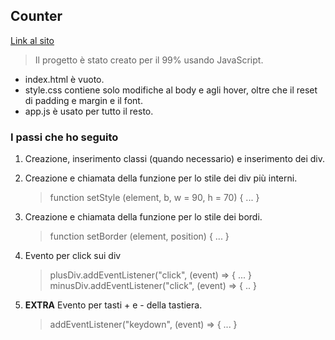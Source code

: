 ## Counter
[Link al sito](https://albertotoia.github.io/counter/)

> Il progetto è stato creato per il 99% usando JavaScript.

- index.html è vuoto.
- style.css contiene solo modifiche al body e agli hover, oltre che il reset di padding e margin e il font.
- app.js è usato per tutto il resto.

### I passi che ho seguito
1. Creazione, inserimento classi (quando necessario) e inserimento dei div.

2. Creazione e chiamata della funzione per lo stile dei div più interni.
    > function setStyle (element, b, w = 90, h = 70) { ... }

3. Creazione e chiamata della funzione per lo stile dei bordi.
    > function setBorder (element, position) { ... }

4. Evento per click sui div
    > plusDiv.addEventListener("click", (event) => { ... }
    > minusDiv.addEventListener("click", (event) => { .. }

5. **EXTRA** Evento per tasti + e - della tastiera.
    > addEventListener("keydown", (event) => { ... }